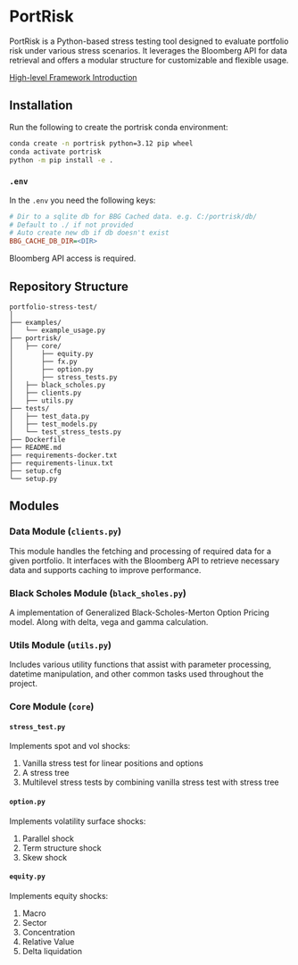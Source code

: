 # PortRisk

PortRisk is a Python-based stress testing tool designed to evaluate portfolio risk under various stress scenarios. It leverages the Bloomberg API for data retrieval and offers a modular structure for customizable and flexible usage.

[High-level Framework Introduction](https://docs.google.com/document/d/1AtpFLNE6FaWGK_ipJyhvnKF6hI-dhDRQBLVtB7vZpWI/edit?usp=sharing)

## Installation

Run the following to create the portrisk conda environment:

```bash
conda create -n portrisk python=3.12 pip wheel
conda activate portrisk
python -m pip install -e .
```

### `.env`

In the `.env` you need the following keys:

```ini
# Dir to a sqlite db for BBG Cached data. e.g. C:/portrisk/db/ 
# Default to ./ if not provided
# Auto create new db if db doesn't exist
BBG_CACHE_DB_DIR=<DIR>
```

Bloomberg API access is required.


## Repository Structure

```
portfolio-stress-test/
│
├── examples/
│   └── example_usage.py
├── portrisk/
│   ├── core/
│       ├── equity.py
│       ├── fx.py
│       ├── option.py
│       ├── stress_tests.py
│   ├── black_scholes.py
│   ├── clients.py
│   ├── utils.py
├── tests/
│   ├── test_data.py
│   ├── test_models.py
│   └── test_stress_tests.py
├── Dockerfile
├── README.md
├── requirements-docker.txt
├── requirements-linux.txt
├── setup.cfg
└── setup.py
```

## Modules

### Data Module (`clients.py`)

This module handles the fetching and processing of required data for a given portfolio. It interfaces with the Bloomberg API to retrieve necessary data and supports caching to improve performance.

### Black Scholes Module (`black_sholes.py`)

A implementation of Generalized Black-Scholes-Merton Option Pricing model. Along with delta, vega and gamma calculation. 

### Utils Module (`utils.py`)

Includes various utility functions that assist with parameter processing, datetime manipulation, and other common tasks used throughout the project.

### Core Module (`core`)

#### `stress_test.py`
Implements spot and vol shocks: 
1. Vanilla stress test for linear positions and options
2. A stress tree
3. Multilevel stress tests by combining vanilla stress test with stress tree

#### `option.py`
Implements volatility surface shocks:
1. Parallel shock
2. Term structure shock
3. Skew shock

#### `equity.py`
Implements equity shocks:
1. Macro
2. Sector
3. Concentration
4. Relative Value
5. Delta liquidation

